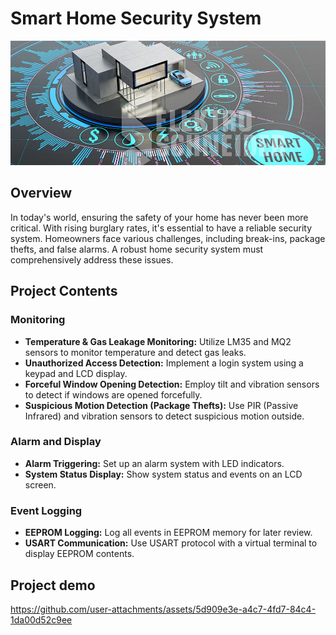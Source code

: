 
# Smart Home Security System

![Smart Home](csm_Smarthome03_1e64a3e58c.jpg)

## Overview
In today's world, ensuring the safety of your home has never been more critical. With rising burglary rates, it's essential to have a reliable security system. Homeowners face various challenges, including break-ins, package thefts, and false alarms. A robust home security system must comprehensively address these issues.

## Project Contents

### Monitoring
- **Temperature & Gas Leakage Monitoring:** Utilize LM35 and MQ2 sensors to monitor temperature and detect gas leaks.
- **Unauthorized Access Detection:** Implement a login system using a keypad and LCD display.
- **Forceful Window Opening Detection:** Employ tilt and vibration sensors to detect if windows are opened forcefully.
- **Suspicious Motion Detection (Package Thefts):** Use PIR (Passive Infrared) and vibration sensors to detect suspicious motion outside.

### Alarm and Display
- **Alarm Triggering:** Set up an alarm system with LED indicators.
- **System Status Display:** Show system status and events on an LCD screen.

### Event Logging
- **EEPROM Logging:** Log all events in EEPROM memory for later review.
- **USART Communication:** Use USART protocol with a virtual terminal to display EEPROM contents.

## Project demo

https://github.com/user-attachments/assets/5d909e3e-a4c7-4fd7-84c4-1da00d52c9ee

